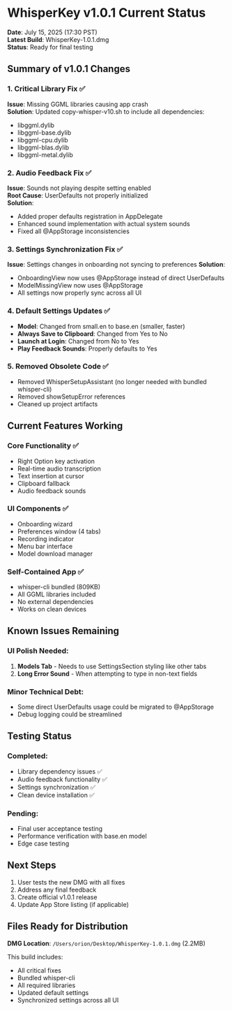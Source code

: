 # WhisperKey v1.0.1 Current Status

**Date**: July 15, 2025 (17:30 PST)  
**Latest Build**: WhisperKey-1.0.1.dmg  
**Status**: Ready for final testing

## Summary of v1.0.1 Changes

### 1. Critical Library Fix ✅
**Issue**: Missing GGML libraries causing app crash  
**Solution**: Updated copy-whisper-v10.sh to include all dependencies:
- libggml.dylib
- libggml-base.dylib
- libggml-cpu.dylib
- libggml-blas.dylib
- libggml-metal.dylib

### 2. Audio Feedback Fix ✅
**Issue**: Sounds not playing despite setting enabled  
**Root Cause**: UserDefaults not properly initialized  
**Solution**: 
- Added proper defaults registration in AppDelegate
- Enhanced sound implementation with actual system sounds
- Fixed all @AppStorage inconsistencies

### 3. Settings Synchronization Fix ✅
**Issue**: Settings changes in onboarding not syncing to preferences
**Solution**:
- OnboardingView now uses @AppStorage instead of direct UserDefaults
- ModelMissingView now uses @AppStorage
- All settings now properly sync across all UI

### 4. Default Settings Updates ✅
- **Model**: Changed from small.en to base.en (smaller, faster)
- **Always Save to Clipboard**: Changed from Yes to No
- **Launch at Login**: Changed from No to Yes
- **Play Feedback Sounds**: Properly defaults to Yes

### 5. Removed Obsolete Code ✅
- Removed WhisperSetupAssistant (no longer needed with bundled whisper-cli)
- Removed showSetupError references
- Cleaned up project artifacts

## Current Features Working

### Core Functionality ✅
- Right Option key activation
- Real-time audio transcription
- Text insertion at cursor
- Clipboard fallback
- Audio feedback sounds

### UI Components ✅
- Onboarding wizard
- Preferences window (4 tabs)
- Recording indicator
- Menu bar interface
- Model download manager

### Self-Contained App ✅
- whisper-cli bundled (809KB)
- All GGML libraries included
- No external dependencies
- Works on clean devices

## Known Issues Remaining

### UI Polish Needed:
1. **Models Tab** - Needs to use SettingsSection styling like other tabs
2. **Long Error Sound** - When attempting to type in non-text fields

### Minor Technical Debt:
- Some direct UserDefaults usage could be migrated to @AppStorage
- Debug logging could be streamlined

## Testing Status

### Completed:
- Library dependency issues ✅
- Audio feedback functionality ✅
- Settings synchronization ✅
- Clean device installation ✅

### Pending:
- Final user acceptance testing
- Performance verification with base.en model
- Edge case testing

## Next Steps

1. User tests the new DMG with all fixes
2. Address any final feedback
3. Create official v1.0.1 release
4. Update App Store listing (if applicable)

## Files Ready for Distribution

**DMG Location**: `/Users/orion/Desktop/WhisperKey-1.0.1.dmg` (2.2MB)

This build includes:
- All critical fixes
- Bundled whisper-cli
- All required libraries
- Updated default settings
- Synchronized settings across all UI